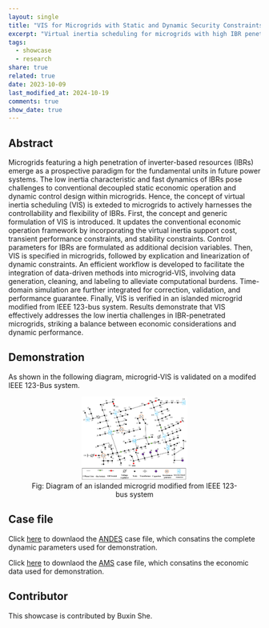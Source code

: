 ```yaml
---
layout: single
title: "VIS for Microgrids with Static and Dynamic Security Constraints"
excerpt: "Virtual inertia scheduling for microgrids with high IBR penetration to balance economic operation and dynamic performance."
tags:
  - showcase
  - research
share: true
related: true
date: 2023-10-09
last_modified_at: 2024-10-19
comments: true
show_date: true
---
```


## Abstract

Microgrids featuring a high penetration of inverter-based resources (IBRs) emerge as a prospective paradigm for the fundamental units in future power systems. The low inertia characteristic and fast dynamics of IBRs pose challenges to conventional decoupled static economic operation and dynamic control design within microgrids. Hence, the concept of virtual inertia scheduling (VIS) is exteded to microgrids to actively harnesses the controllability and flexibility of IBRs. First, the concept and generic formulation of VIS is introduced. It updates the conventional economic operation framework by incorporating the virtual inertia support cost, transient performance constraints, and stability constraints. Control parameters for IBRs are formulated as additional decision variables. Then, VIS is specified in microgrids, followed by explication and linearization of dynamic constraints. An efficient workflow is developed to facilitate the integration of data-driven methods into microgrid-VIS, involving data generation, cleaning, and labeling to alleviate computational burdens. Time-domain simulation are further integrated for correction, validation, and performance guarantee. Finally, VIS is verified in an islanded microgrid modified from IEEE 123-bus system. Results demonstrate that VIS effectively addresses the low inertia challenges in IBR-penetrated microgrids, striking a balance between economic considerations and dynamic performance.

## Demonstration

As shown in the following diagram, microgrid-VIS is validated on a modifed IEEE 123-Bus system.

<figure style="text-align: center;">
  <img src="/assets/images/showcase/vis-for-microgrids-with-static-and-dynamic-security-constraints/IEEE123bus.png" alt="VIS-123bus" style="width:50%;height:50%;">
  <figcaption>Fig: Diagram of an islanded microgrid modified from IEEE 123-bus system</figcaption>
</figure>

## Case file

Click [here](https://github.com/CURENT/demo/blob/master/demo/data/case/ieee123_andes_REGCV1.xlsx) to downlaod the [ANDES](https://docs.andes.app/en/latest/) case file, which consatins the complete dynamic parameters used for demonstration.

Click [here](https://github.com/CURENT/demo/blob/master/demo/data/case/ieee123_ams_REGCV1.xlsx) to downlaod the [AMS](https://ltb.readthedocs.io/projects/ams/en/latest/) case file, which consatins the economic data used for demonstration.

## Contributor

This showcase is contributed by Buxin She.
